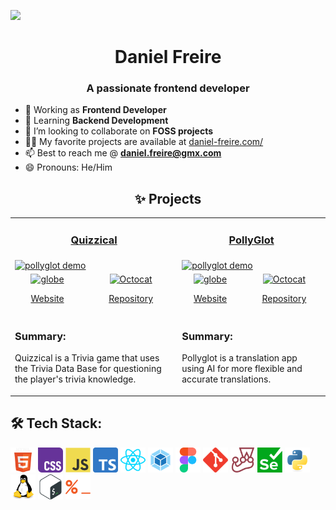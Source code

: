 <a href="https://danielfreire.pages.dev/" > <img src="./img/Web-Header-Background.svg"/></a>

<!-- ### [![Typing SVG](https://readme-typing-svg.herokuapp.com?lines=Hi+there+%F0%9F%91%8B)](https://danielfreire.pages.dev) -->

<h1 align="center">Daniel Freire</h1>
<h3 align="center">A passionate frontend developer</h3>

- 🔭 Working as **Frontend Developer**
- 🌱 Learning **Backend Development**
- 👯 I’m looking to collaborate on **FOSS projects**
- 👨‍💻 My favorite projects are available at [daniel-freire.com/](https://daniel-freire.com/?utm_source=github)
- 📫 Best to reach me @ **daniel.freire@gmx.com**
- 😄 Pronouns: He/Him

<h2 align="center">✨ Projects</h2>
<table>
	<tr>
		<td colspan="2">
			<a href="https://quizzicall-bydainelli.netlify.app" target="_blank" rel="noreferrer"><h3 align="center">Quizzical</h3></a>
		</td>
		<td colspan="2">
			<a href="https://pollyglot-bydainelli.netlify.app" target="_blank" rel="noreferrer"><h3 align="center">PollyGlot</h3></a>
		</td>
	</tr>
	<tr>
		<td colspan="2">
			<a href="https://quizzicall-bydainelli.netlify.app" target="_blank" rel="noreferrer"><img src="https://github.com/user-attachments/assets/21735857-6399-4501-9b5b-92a886574768" alt="pollyglot demo"></a>
		</td>
		<td colspan="2">
			<a href="https://pollyglot-bydainelli.netlify.app" target="_blank" rel="noreferrer"><img src="https://github.com/user-attachments/assets/4d0835cc-24c8-4576-af31-6660c2c3ea90" alt="pollyglot demo"></a>
		</td>
	</tr>
	<tr>
		<td align="center">
			<a href="https://quizzicall-bydainelli.netlify.app/?utm_source=github" target="_blank" rel="noreferrer">
				<img src="https://github.com/user-attachments/assets/e13edfb8-327a-4430-a893-dc8fd1958ef7" alt="globe" height="20">
				<p>Website</p>
			</a>
		</td>
		<td align="center">
				<a href="https://github.com/danielfreire-dev/Quizzical/tree/webpage" target="_blank" rel="noreferrer">
					<img src="https://github.com/user-attachments/assets/1e97fcb8-1c48-411d-9259-f514babaaded" alt="Octocat" height="20">
					<p>Repository</p>
				</a>
		</td>
		<td align="center">
			<a href="https://pollyglot-bydainelli.netlify.app/?utm_source=github" target="_blank" rel="noreferrer">
				<img src="https://github.com/user-attachments/assets/e13edfb8-327a-4430-a893-dc8fd1958ef7" alt="globe" height="20">
				<p>Website</p>
			</a>
		<td align="center">
			<a href="https://github.com/danielfreire-dev/PollyGlot/tree/gemini-code" target="_blank" rel="noreferrer">
				<img src="https://github.com/user-attachments/assets/1e97fcb8-1c48-411d-9259-f514babaaded" alt="Octocat" height="20">
				<p>Repository</p>
			</a>
		</td>
	</tr>
	<tr>
		<td colspan="2">
			<h3>Summary: </h3>
			<p>Quizzical is a Trivia game that uses the Trivia Data Base for questioning the player's trivia knowledge.</p>
		</td>
		<td colspan="2">
			<h3>Summary: </h3>
			<p>Pollyglot is a translation app using AI for more flexible and accurate translations.</p>
		</td>
	</tr>
</table>

<h2 align="left">🛠️ Tech Stack:</h2>
	<p align="left">
			<a href="https://www.w3.org/html/" target="_blank" rel="noreferrer">
				<img
					src="./img/icons/html5-original-wordmark.svg"
					alt="html5"
					width="40"
					height="40"
			/></a>
			<a href="https://www.w3schools.com/css/" target="_blank" rel="noreferrer">
				<img
					src="./img/icons/Official_CSS_Logo.svg"
					alt="css3"
					width="40"
					height="40"
			/></a>
			<a
				href="https://developer.mozilla.org/en-US/docs/Web/JavaScript"
				target="_blank"
				rel="noreferrer"
			>
				<img
					src="./img/icons/javascript-original.svg"
					alt="javascript"
					width="40"
					height="40"
			/></a>
			<a
				href="https://www.typescriptlang.org/"
				target="_blank"
				rel="noreferrer"
			>
				<img
					src="./img/icons/Typescript.svg"
					alt="typescript"
					width="40"
					height="40"
			/></a>
			<a href="https://reactjs.org/" target="_blank" rel="noreferrer">
				<img
					src="./img/icons/react2.svg"
					alt="react"
					width="40"
					height="40"
			/></a>
			<a
				href="https://webpack.js.org"
				target="_blank"
				rel="noreferrer"
			>
				<img
					src="./img/icons/webpack.svg"
					alt="webpack"
					width="40"
					height="40"
			/></a>
			<a href="https://www.figma.com/" target="_blank" rel="noreferrer">
				<img
					src="./img/icons/figma-icon.svg"
					alt="figma"
					width="40"
					height="40"
			/></a>
			<a href="https://git-scm.com/" target="_blank" rel="noreferrer">
				<img
					src="./img/icons/git-scm-icon.svg"
					alt="git"
					width="40"
					height="40"
			/></a>
			<a href="https://jestjs.io" target="_blank" rel="noreferrer">
				<img
					src="./img/icons/jestjsio-icon.svg"
					alt="jest"
					width="40"
					height="40"
			/></a>
			<a
				href="https://selenium-python.readthedocs.io"
				target="_blank"
				rel="noreferrer"
			>
				<img
					src="./img/icons/selenium.svg"
					alt="selenium"
					width="40"
					height="40"
			/></a>
			<a href="https://www.python.org" target="_blank" rel="noreferrer">
				<img
					src="./img/icons/python-original.svg"
					alt="python"
					width="40"
					height="40"
			/></a>
			<a href="https://www.linux.org/" target="_blank" rel="noreferrer">
				<img
					src="./img/icons/linux-original.svg"
					alt="linux"
					width="40"
					height="40"
			/></a>
			<a
				href="https://www.gnu.org/software/bash/"
				target="_blank"
				rel="noreferrer"
			>
				<img
					src="./img/icons/bash-icon-svgrepo-com.svg"
					alt="bash"
					width="40"
					height="40"
			/></a>
			<a
				href="https://www.zsh.org"
				target="_blank"
				rel="noreferrer"
			>
				<img
					src="./img/icons/color_zsh.svg"
					alt="zsh"
					width="40"
					height="40"
			/></a>
			<!-- <a href="https://www.mysql.com/" target="_blank" rel="noreferrer"> <img src="./img/icons/mysql-original-wordmark.svg" alt="mysql" width="40" height="40"> -->
			<!-- <a href="https://postman.com" target="_blank" rel="noreferrer"> <img src="./img/icons/getpostman-icon.svg" alt="postman" width="40" height="40"> -->
		<!-- <a href="https://firebase.google.com/" target="_blank" rel="noreferrer">
				<img
					src="./img/icons/firebase-icon.svg"
					alt="firebase"
					width="40"
					height="40"
			/></a>
			<a href="https://getbootstrap.com" target="_blank" rel="noreferrer">
				<img
					src="./img/icons/Bootstrap_logo.svg"
					alt="bootstrap"
					width="40"
					height="40"
			/></a>
		<a href="https://www.djangoproject.com/" target="_blank" rel="noreferrer">
				<img
					src="./img/icons/django.svg"
					alt="django"
					width="40"
					height="40"
			/></a>

    	-->
    	</p>

<!--
**Dainelli/Dainelli** is a ✨ _special_ ✨ repository because its `README.md` (this file) appears on your GitHub profile.

Here are some ideas to get you started:

- 🔭 I’m currently working on ...
- 🌱 I’m currently learning ...
- 👯 I’m looking to collaborate on ...
- 🤔 I’m looking for help with ...
- 💬 Ask me about ...
- 📫 How to reach me: ...
- 😄 Pronouns: ...
- ⚡ Fun fact: ...
-->

